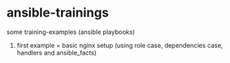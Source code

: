 # ansible-trainings
some training-examples (ansible playbooks)
1)  first example = basic nginx setup (using role case, dependencies case, handlers and ansible_facts)